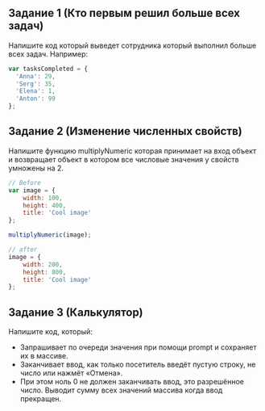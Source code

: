 ## <a name='task1'>Задание 1 (Кто первым решил больше всех задач)<a>
Напишите код который выведет сотрудника который выполнил больше всех задач.
Например:
```javascript
var tasksCompleted = {
  'Anna': 29,
  'Serg': 35,
  'Elena': 1,
  'Anton': 99
};
```

## <a name='task2'>Задание 2 (Изменение численных свойств)<a>
Напишите функцию multiplyNumeric которая принимает на вход объект и возвращает объект в котором все числовые значения у свойств умножены на 2.
```javascript
// Before
var image = {
	width: 100,
	height: 400,
	title: 'Cool image'
};

multiplyNumeric(image);

// after
image = {
	width: 200,
	height: 800,
	title: 'Cool image'
};
```

## <a name='task1'>Задание 3 (Калькулятор)<a>
Напишите код, который:
-	Запрашивает по очереди значения при помощи prompt и сохраняет их в массиве.
-	Заканчивает ввод, как только посетитель введёт пустую строку, не число или нажмёт «Отмена».
-	При этом ноль 0 не должен заканчивать ввод, это разрешённое число.
Выводит сумму всех значений массива когда ввод прекращен.